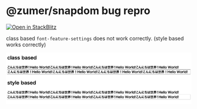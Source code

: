 # @zumer/snapdom bug repro

[![Open in StackBlitz](https://developer.stackblitz.com/img/open_in_stackblitz.svg)](https://stackblitz.com/github/ssssota/snapdom-class-palt-repro)

class based `font-feature-settings` does not work correctly. (style based works correctly)

![sample](./sample.png)
